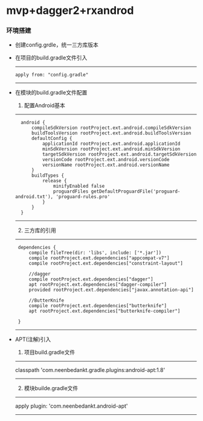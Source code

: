# mvp+dagger2+rxandrod

### 环境搭建
- 创建config.grdle，统一三方库版本
- 在项目的build.gradle文件引入  
  *** 
      apply from: "config.gradle" 
  ***
  
- 在模块的build.gradle文件配置
    1. 配置Android基本
    ***
        android {
            compileSdkVersion rootProject.ext.android.compileSdkVersion
            buildToolsVersion rootProject.ext.android.buildToolsVersion
            defaultConfig {
                applicationId rootProject.ext.android.applicationId
                minSdkVersion rootProject.ext.android.minSdkVersion
                targetSdkVersion rootProject.ext.android.targetSdkVersion
                versionCode rootProject.ext.android.versionCode
                versionName rootProject.ext.android.versionName
            }
            buildTypes {
                release {
                    minifyEnabled false
                    proguardFiles getDefaultProguardFile('proguard-android.txt'), 'proguard-rules.pro'
                }
            }
        }
    ***
    2. 三方库的引用
    ***
       dependencies {
           compile fileTree(dir: 'libs', include: ['*.jar'])
           compile rootProject.ext.dependencies["appcompat-v7"]
           compile rootProject.ext.dependencies["constraint-layout"]
       
           //dagger
           compile rootProject.ext.dependencies["dagger"]
           apt rootProject.ext.dependencies["dagger-compiler"]
           provided rootProject.ext.dependencies["javax.annotation-api"]
       
           //ButterKnife
           compile rootProject.ext.dependencies["butterknife"]
           apt rootProject.ext.dependencies["butterknife-compiler"]
       
       }
    ***
- APT(注解)引入
  1. 项目build.gradle文件
  ***
  classpath 'com.neenbedankt.gradle.plugins:android-apt:1.8'
  ***
  2. 模块builde.gradle文件
  ***
  apply plugin: 'com.neenbedankt.android-apt'
  ***
        

    
